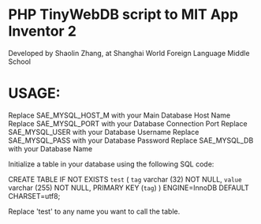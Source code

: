 PHP TinyWebDB script to MIT App Inventor 2
====================
Developed by Shaolin Zhang, at Shanghai World Foreign Language Middle School

USAGE:
===================
Replace SAE_MYSQL_HOST_M with your Main Database Host Name
Replace SAE_MYSQL_PORT with your Database Connection Port
Replace SAE_MYSQL_USER with your Database Username
Replace SAE_MYSQL_PASS with your Database Password
Replace SAE_MYSQL_DB with your Database Name

Initialize a table in your database using the following SQL code:

CREATE TABLE IF NOT EXISTS `test` (
 `tag` varchar (32) NOT NULL,
 `value` varchar (255) NOT NULL,
 PRIMARY KEY (`tag`)
) ENGINE=InnoDB DEFAULT CHARSET=utf8;

Replace 'test' to any name you want to call the table.
